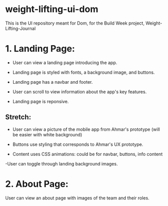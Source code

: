 # weight-lifting-ui-dom
This is the UI repository meant for Dom, for the Build Week project, Weight-Lifting-Journal

# 1. Landing Page:

- User can view a landing page introducing the app.

- Landing page is styled with fonts, a background image, and buttons.

- Landing page has a navbar and footer.

- User can scroll to view information about the app's key features.

- Landing page is reponsive.

## Stretch:

- User can view a picture of the mobile app from Ahmar's prototype (will be easier with white background)

- Buttons use styling that corresponds to Ahmar's UX prototype.

- Content uses CSS animations: could be for navbar, buttons, info content

-User can toggle through landing background images.

# 2. About Page: 

User can view an about page with images of the team and their roles.